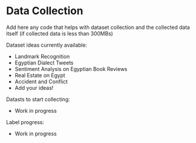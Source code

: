 # Data Collection

Add here any code that helps with dataset collection and the collected data itself (if collected data is less than 300MBs)

Dataset ideas currently available:

* Landmark Recognition
* Egyptian Dialect Tweets
* Sentiment Analysis on Egyptian Book Reviews 
* Real Estate on Egypt
* Accident and Conflict
* Add your ideas!

Datasts to start collecting:
* Work in progress

Label progress:
* Work in progress

